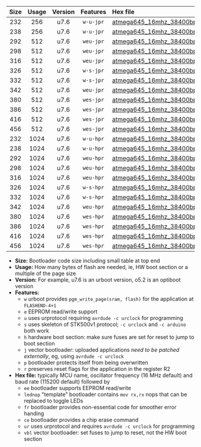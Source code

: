 |Size|Usage|Version|Features|Hex file|
|:-:|:-:|:-:|:-:|:--|
|232|256|u7.6|`w-u-jpr`|[atmega645_16mhz_38400bps_ur_vbl.hex](https://raw.githubusercontent.com/stefanrueger/urboot/main/bootloaders/atmega645/fcpu_16mhz/38400_bps/atmega645_16mhz_38400bps_ur_vbl.hex)|
|238|256|u7.6|`w-u-jpr`|[atmega645_16mhz_38400bps_lednop_ur_vbl.hex](https://raw.githubusercontent.com/stefanrueger/urboot/main/bootloaders/atmega645/fcpu_16mhz/38400_bps/atmega645_16mhz_38400bps_lednop_ur_vbl.hex)|
|292|512|u7.6|`weu-jpr`|[atmega645_16mhz_38400bps_ee_ur_vbl.hex](https://raw.githubusercontent.com/stefanrueger/urboot/main/bootloaders/atmega645/fcpu_16mhz/38400_bps/atmega645_16mhz_38400bps_ee_ur_vbl.hex)|
|298|512|u7.6|`weu-jpr`|[atmega645_16mhz_38400bps_ee_lednop_ur_vbl.hex](https://raw.githubusercontent.com/stefanrueger/urboot/main/bootloaders/atmega645/fcpu_16mhz/38400_bps/atmega645_16mhz_38400bps_ee_lednop_ur_vbl.hex)|
|316|512|u7.6|`weu-jpr`|[atmega645_16mhz_38400bps_ee_lednop_fr_ur_vbl.hex](https://raw.githubusercontent.com/stefanrueger/urboot/main/bootloaders/atmega645/fcpu_16mhz/38400_bps/atmega645_16mhz_38400bps_ee_lednop_fr_ur_vbl.hex)|
|326|512|u7.6|`w-s-jpr`|[atmega645_16mhz_38400bps_vbl.hex](https://raw.githubusercontent.com/stefanrueger/urboot/main/bootloaders/atmega645/fcpu_16mhz/38400_bps/atmega645_16mhz_38400bps_vbl.hex)|
|332|512|u7.6|`w-s-jpr`|[atmega645_16mhz_38400bps_lednop_vbl.hex](https://raw.githubusercontent.com/stefanrueger/urboot/main/bootloaders/atmega645/fcpu_16mhz/38400_bps/atmega645_16mhz_38400bps_lednop_vbl.hex)|
|342|512|u7.6|`weu-jpr`|[atmega645_16mhz_38400bps_ee_lednop_fr_ce_ur_vbl.hex](https://raw.githubusercontent.com/stefanrueger/urboot/main/bootloaders/atmega645/fcpu_16mhz/38400_bps/atmega645_16mhz_38400bps_ee_lednop_fr_ce_ur_vbl.hex)|
|380|512|u7.6|`wes-jpr`|[atmega645_16mhz_38400bps_ee_vbl.hex](https://raw.githubusercontent.com/stefanrueger/urboot/main/bootloaders/atmega645/fcpu_16mhz/38400_bps/atmega645_16mhz_38400bps_ee_vbl.hex)|
|386|512|u7.6|`wes-jpr`|[atmega645_16mhz_38400bps_ee_lednop_vbl.hex](https://raw.githubusercontent.com/stefanrueger/urboot/main/bootloaders/atmega645/fcpu_16mhz/38400_bps/atmega645_16mhz_38400bps_ee_lednop_vbl.hex)|
|416|512|u7.6|`wes-jpr`|[atmega645_16mhz_38400bps_ee_lednop_fr_vbl.hex](https://raw.githubusercontent.com/stefanrueger/urboot/main/bootloaders/atmega645/fcpu_16mhz/38400_bps/atmega645_16mhz_38400bps_ee_lednop_fr_vbl.hex)|
|456|512|u7.6|`wes-jpr`|[atmega645_16mhz_38400bps_ee_lednop_fr_ce_vbl.hex](https://raw.githubusercontent.com/stefanrueger/urboot/main/bootloaders/atmega645/fcpu_16mhz/38400_bps/atmega645_16mhz_38400bps_ee_lednop_fr_ce_vbl.hex)|
|232|1024|u7.6|`w-u-hpr`|[atmega645_16mhz_38400bps_ur.hex](https://raw.githubusercontent.com/stefanrueger/urboot/main/bootloaders/atmega645/fcpu_16mhz/38400_bps/atmega645_16mhz_38400bps_ur.hex)|
|238|1024|u7.6|`w-u-hpr`|[atmega645_16mhz_38400bps_lednop_ur.hex](https://raw.githubusercontent.com/stefanrueger/urboot/main/bootloaders/atmega645/fcpu_16mhz/38400_bps/atmega645_16mhz_38400bps_lednop_ur.hex)|
|292|1024|u7.6|`weu-hpr`|[atmega645_16mhz_38400bps_ee_ur.hex](https://raw.githubusercontent.com/stefanrueger/urboot/main/bootloaders/atmega645/fcpu_16mhz/38400_bps/atmega645_16mhz_38400bps_ee_ur.hex)|
|298|1024|u7.6|`weu-hpr`|[atmega645_16mhz_38400bps_ee_lednop_ur.hex](https://raw.githubusercontent.com/stefanrueger/urboot/main/bootloaders/atmega645/fcpu_16mhz/38400_bps/atmega645_16mhz_38400bps_ee_lednop_ur.hex)|
|316|1024|u7.6|`weu-hpr`|[atmega645_16mhz_38400bps_ee_lednop_fr_ur.hex](https://raw.githubusercontent.com/stefanrueger/urboot/main/bootloaders/atmega645/fcpu_16mhz/38400_bps/atmega645_16mhz_38400bps_ee_lednop_fr_ur.hex)|
|326|1024|u7.6|`w-s-hpr`|[atmega645_16mhz_38400bps.hex](https://raw.githubusercontent.com/stefanrueger/urboot/main/bootloaders/atmega645/fcpu_16mhz/38400_bps/atmega645_16mhz_38400bps.hex)|
|332|1024|u7.6|`w-s-hpr`|[atmega645_16mhz_38400bps_lednop.hex](https://raw.githubusercontent.com/stefanrueger/urboot/main/bootloaders/atmega645/fcpu_16mhz/38400_bps/atmega645_16mhz_38400bps_lednop.hex)|
|342|1024|u7.6|`weu-hpr`|[atmega645_16mhz_38400bps_ee_lednop_fr_ce_ur.hex](https://raw.githubusercontent.com/stefanrueger/urboot/main/bootloaders/atmega645/fcpu_16mhz/38400_bps/atmega645_16mhz_38400bps_ee_lednop_fr_ce_ur.hex)|
|380|1024|u7.6|`wes-hpr`|[atmega645_16mhz_38400bps_ee.hex](https://raw.githubusercontent.com/stefanrueger/urboot/main/bootloaders/atmega645/fcpu_16mhz/38400_bps/atmega645_16mhz_38400bps_ee.hex)|
|386|1024|u7.6|`wes-hpr`|[atmega645_16mhz_38400bps_ee_lednop.hex](https://raw.githubusercontent.com/stefanrueger/urboot/main/bootloaders/atmega645/fcpu_16mhz/38400_bps/atmega645_16mhz_38400bps_ee_lednop.hex)|
|416|1024|u7.6|`wes-hpr`|[atmega645_16mhz_38400bps_ee_lednop_fr.hex](https://raw.githubusercontent.com/stefanrueger/urboot/main/bootloaders/atmega645/fcpu_16mhz/38400_bps/atmega645_16mhz_38400bps_ee_lednop_fr.hex)|
|456|1024|u7.6|`wes-hpr`|[atmega645_16mhz_38400bps_ee_lednop_fr_ce.hex](https://raw.githubusercontent.com/stefanrueger/urboot/main/bootloaders/atmega645/fcpu_16mhz/38400_bps/atmega645_16mhz_38400bps_ee_lednop_fr_ce.hex)|

- **Size:** Bootloader code size including small table at top end
- **Usage:** How many bytes of flash are needed, ie, HW boot section or a multiple of the page size
- **Version:** For example, u7.6 is an urboot version, o5.2 is an optiboot version
- **Features:**
  + `w` urboot provides `pgm_write_page(sram, flash)` for the application at `FLASHEND-4+1`
  + `e` EEPROM read/write support
  + `u` uses urprotocol requiring `avrdude -c urclock` for programming
  + `s` uses skeleton of STK500v1 protocol; `-c urclock` and `-c arduino` both work
  + `h` hardware boot section: make sure fuses are set for reset to jump to boot section
  + `j` vector bootloader: uploaded applications *need to be patched externally*, eg, using `avrdude -c urclock`
  + `p` bootloader protects itself from being overwritten
  + `r` preserves reset flags for the application in the register R2
- **Hex file:** typically MCU name, oscillator frequency (16 MHz default) and baud rate (115200 default) followed by
  + `ee` bootloader supports EEPROM read/write
  + `lednop` "template" bootloader contains `mov rx,rx` nops that can be replaced to toggle LEDs
  + `fr` bootloader provides non-essential code for smoother error handing
  + `ce` bootloader provides a chip erase command
  + `ur` uses urprotocol and requires `avrdude -c urclock` for programming
  + `vbl` vector bootloader: set fuses to jump to reset, not the HW boot section
